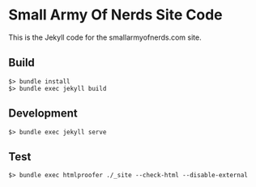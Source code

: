 # Small Army Of Nerds Site Code

This is the Jekyll code for the smallarmyofnerds.com site.

## Build

    $> bundle install
    $> bundle exec jekyll build

## Development

    $> bundle exec jekyll serve

## Test

    $> bundle exec htmlproofer ./_site --check-html --disable-external
